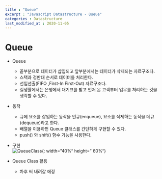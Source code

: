 ```yaml
---
title : "Queue"
excerpt : "Javascript Datastructure - Queue"
categories : Datastructure
last_modified_at : 2020-11-05
---
```

# Queue
 - Queue  
    - 끝부분으로 데이터가 삽입되고 앞부분에서는 데이터가 삭제되는 자료구조다.  
    - 스택과 정반대 순서로 데이터를 처리한다.  
    - 선입선출(FIFO ,First-In First-Out) 자료구조다.  
    - 실생활에서는 은행에서 대기표를 받고 먼저 온 고객부터 업무를 처리하는 것을 생각할 수 있다.
      
- 동작  
    - 큐에 요소를 삽입하는 동작을 인큐(enqueue), 요소를 삭제하는 동작을 데큐(dequeue)라고 한다.
    - 배열을 이용하면 Queue 클래스를 간단하게 구현할 수 있다.  
    - push() 와 shift() 함수 기능을 사용한다.   
- 구현  
    ![QueueClass](https://user-images.githubusercontent.com/72500346/98460833-fe73d500-21ea-11eb-99be-c79f6f82dbd2.png){: width=”40%“ height=” 60%“}  
    
- Queue Class 활용  
    - 차후 써 내려갈 에정